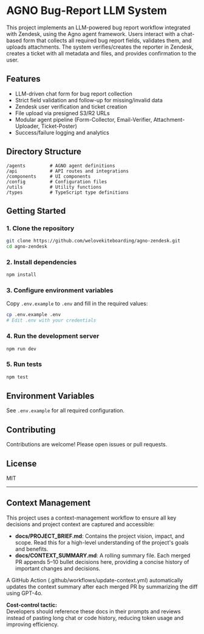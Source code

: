 # AGNO Bug-Report LLM System

This project implements an LLM-powered bug report workflow integrated with Zendesk, using the Agno agent framework. Users interact with a chat-based form that collects all required bug report fields, validates them, and uploads attachments. The system verifies/creates the reporter in Zendesk, creates a ticket with all metadata and files, and provides confirmation to the user.

## Features

- LLM-driven chat form for bug report collection
- Strict field validation and follow-up for missing/invalid data
- Zendesk user verification and ticket creation
- File upload via presigned S3/R2 URLs
- Modular agent pipeline (Form-Collector, Email-Verifier, Attachment-Uploader, Ticket-Poster)
- Success/failure logging and analytics

## Directory Structure

```
/agents         # AGNO agent definitions
/api            # API routes and integrations
/components     # UI components
/config         # Configuration files
/utils          # Utility functions
/types          # TypeScript type definitions
```

## Getting Started

### 1. Clone the repository

```bash
git clone https://github.com/welovekiteboarding/agno-zendesk.git
cd agno-zendesk
```

### 2. Install dependencies

```bash
npm install
```

### 3. Configure environment variables

Copy `.env.example` to `.env` and fill in the required values:

```bash
cp .env.example .env
# Edit .env with your credentials
```

### 4. Run the development server

```bash
npm run dev
```

### 5. Run tests

```bash
npm test
```

## Environment Variables

See `.env.example` for all required configuration.

## Contributing

Contributions are welcome! Please open issues or pull requests.

## License

MIT

<!-- Yet another trivial edit for context summary CI test -->

---

## Context Management

This project uses a context-management workflow to ensure all key decisions and project context are captured and accessible:

- **docs/PROJECT_BRIEF.md**: Contains the project vision, impact, and scope. Read this for a high-level understanding of the project's goals and benefits.
- **docs/CONTEXT_SUMMARY.md**: A rolling summary file. Each merged PR appends 5–10 bullet decisions here, providing a concise history of important changes and decisions.

A GitHub Action (.github/workflows/update-context.yml) automatically updates the context summary after each merged PR by summarizing the diff using GPT-4o.

**Cost-control tactic:**  
Developers should reference these docs in their prompts and reviews instead of pasting long chat or code history, reducing token usage and improving efficiency.
